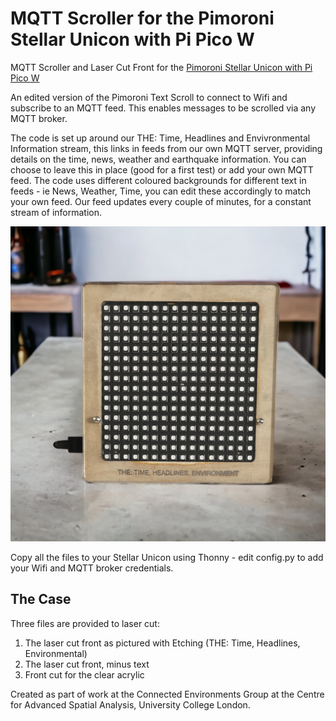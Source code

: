 # MQTT Scroller for the Pimoroni Stellar Unicon with Pi Pico W

MQTT Scroller and Laser Cut Front for the 
[Pimoroni Stellar Unicon with Pi Pico W](https://shop.pimoroni.com/products/space-unicorns?variant=40842632953939)

An edited version of the Pimoroni Text Scroll to connect to Wifi and subscribe to an MQTT feed. This enables messages to be scrolled via any MQTT broker. 

The code is set up around our THE: Time, Headlines and Envivronmental Information stream, this links in feeds from our own MQTT server, providing details on the time, news, weather and earthquake information. You can choose to leave this in place (good for a first test) or add your own MQTT feed. The code uses different coloured backgrounds for different text in feeds - ie News, Weather, Time, you can edit these accordingly to match your own feed. Our feed updates every couple of minutes, for a constant stream of information.

![Screen](https://github.com/ucl-casa-ce/Stellar-Unicorn-MQTT-Scroller/blob/main/StellarUnicornMQTT.png)

Copy all the files to your Stellar Unicon using Thonny - edit config.py to add your Wifi and MQTT broker credentials.

## The Case

Three files are provided to laser cut:

1) The laser cut front as pictured with Etching (THE: Time, Headlines, Environmental)
2) The laser cut front, minus text
3) Front cut for the clear acrylic

Created as part of work at the Connected Environments Group at the Centre for Advanced Spatial Analysis, University College London.
